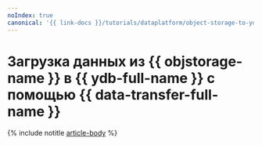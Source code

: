 ```yaml
---
noIndex: true
canonical: '{{ link-docs }}/tutorials/dataplatform/object-storage-to-ydb'
---
```


# Загрузка данных из {{ objstorage-name }} в {{ ydb-full-name }} с помощью {{ data-transfer-full-name }}

{% include notitle [article-body](../../_tutorials/dataplatform/object-storage-to-ydb.md) %}
